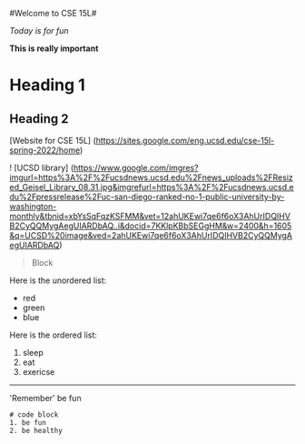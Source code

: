 #Welcome to CSE 15L#

*Today is for fun*

**This is really important**

# Heading 1
## Heading 2

[Website for CSE 15L] (https://sites.google.com/eng.ucsd.edu/cse-15l-spring-2022/home)

! [UCSD library] (https://www.google.com/imgres?imgurl=https%3A%2F%2Fucsdnews.ucsd.edu%2Fnews_uploads%2FResized_Geisel_Library_08.31.jpg&imgrefurl=https%3A%2F%2Fucsdnews.ucsd.edu%2Fpressrelease%2Fuc-san-diego-ranked-no-1-public-university-by-washington-monthly&tbnid=xbYsSqFqzKSFMM&vet=12ahUKEwi7qe6f6oX3AhUrIDQIHVB2CyQQMygAegUIARDbAQ..i&docid=7KKlpKBbSEGgHM&w=2400&h=1605&q=UCSD%20image&ved=2ahUKEwi7qe6f6oX3AhUrIDQIHVB2CyQQMygAegUIARDbAQ)

> Block

Here is the unordered list:
* red
* green
* blue

Here is the ordered list:
1. sleep
2. eat
3. exericse

---

'Remember' be fun

```
# code block
1. be fun
2. be healthy
```


